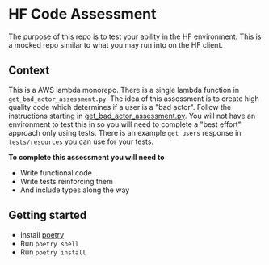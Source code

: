 # HF Code Assessment
The purpose of this repo is to test your ability in the HF environment. This is a mocked repo
similar to what you may run into on the HF client.

## Context 
This is a AWS lambda monorepo. There is a single lambda function in `get_bad_actor_assessment.py`.
The idea of this assessment is to create high quality code which determines if a user is a "bad actor".
Follow the instructions starting in [get_bad_actor_assessment.py](lambdas%2Fget_bad_actor_assessment%2Fget_bad_actor_assessment.py).
You will not have an environment to test this in so you will need to complete a "best effort" approach only
using tests. There is an example `get_users` response in `tests/resources` you can use for your tests.

**To complete this assessment you will need to** 
- Write functional code
- Write tests reinforcing them
- And include types along the way

## Getting started
- Install [poetry](https://python-poetry.org/)
- Run `poetry shell`
- Run `poetry install`